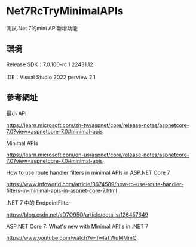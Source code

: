 # Net7RcTryMinimalAPIs
測試.Net 7的mini API新增功能

## 環境
Release SDK：7.0.100-rc.1.22431.12

IDE：Visual Studio 2022 perview 2.1


## 參考網址
最小 API

https://learn.microsoft.com/zh-tw/aspnet/core/release-notes/aspnetcore-7.0?view=aspnetcore-7.0#minimal-apis

Minimal APIs

https://learn.microsoft.com/en-us/aspnet/core/release-notes/aspnetcore-7.0?view=aspnetcore-7.0#minimal-apis

How to use route handler filters in minimal APIs in ASP.NET Core 7

https://www.infoworld.com/article/3674589/how-to-use-route-handler-filters-in-minimal-apis-in-aspnet-core-7.html

.NET 7 中的 EndpointFilter

https://blog.csdn.net/sD7O95O/article/details/126457649

ASP.NET Core 7: What's new with Minimal API's in .NET 7

https://www.youtube.com/watch?v=TwlaTWuMMmQ
